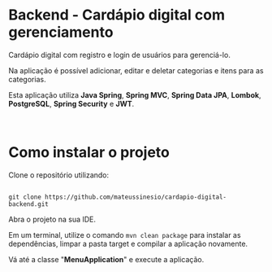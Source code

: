 # Backend - Cardápio digital com gerenciamento

Cardápio digital com registro e login de usuários para gerenciá-lo.

Na aplicação é possível adicionar, editar e deletar categorias e itens para as categorias.

Esta aplicação utiliza **Java Spring**, **Spring MVC**, **Spring Data JPA**, **Lombok**, **PostgreSQL**, **Spring Security** e **JWT**.

<br>

# Como instalar o projeto

Clone o repositório utilizando:

```

git clone https://github.com/mateussinesio/cardapio-digital-backend.git

```

Abra o projeto na sua IDE.

Em um terminal, utilize o comando ```mvn clean package``` para instalar as dependências, limpar a pasta target
e compilar a aplicação novamente.

Vá até a classe "**MenuApplication**" e execute a aplicação.
